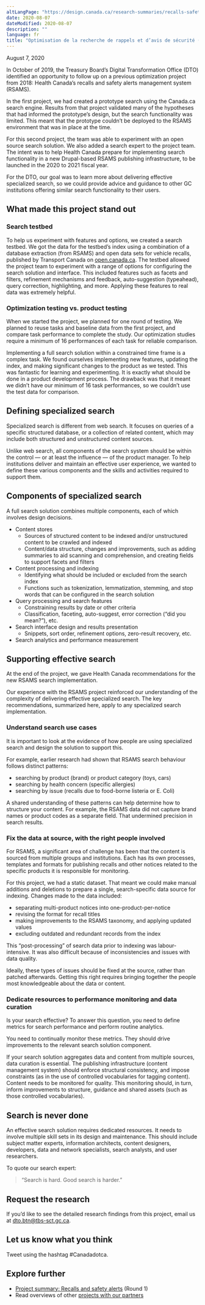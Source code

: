 ```yaml
---
altLangPage: "https://design.canada.ca/research-summaries/recalls-safety-alerts-research-summary.html"
date: 2020-08-07
dateModified: 2020-08-07
description: ""
language: fr
title: "Optimisation de la recherche de rappels et d’avis de sécurité (deuxième série)"
---
```

<p class="post-meta">August 7, 2020</p>
<p>In October of 2019, the Treasury Board’s Digital Transformation Office (DTO) identified an opportunity to follow up on a previous optimization project from 2018: Health Canada’s recalls and safety alerts management system (RSAMS).</p>
<p>In the first project, we had created a prototype search using the Canada.ca search engine. Results from that project validated many of the hypotheses that had informed the prototype’s design, but the search functionality was limited. This meant that the prototype couldn’t be deployed to the RSAMS environment that was in place at the time.</p>
<p>For this second project, the team was able to experiment with an open source search solution. We also added a search expert to the project team. The intent was to help Health Canada prepare for implementing search functionality in a new Drupal-based  RSAMS publishing infrastructure, to be launched in the 2020 to 2021 fiscal year. </p>
<p>For the DTO, our goal was to learn more about delivering effective specialized search, so we could provide advice and guidance to other GC institutions offering similar search functionality to their users.</p>
<h2>What made this project stand out</h2>
<h3>Search testbed</h3>
<p>To help us experiment with features and options, we created a search testbed. We got the data for the testbed’s index using a combination of a database extraction (from RSAMS) and open data sets for vehicle recalls, published by Transport Canada on <a href="https://open.canada.ca/en">open.canada.ca</a>. The testbed allowed the project team to experiment with a range of options for configuring the search solution and interface. This included features such as facets and filters, refinement mechanisms and feedback, auto-suggestion (typeahead), query correction, highlighting, and more. Applying these features to real data was extremely helpful.</p>
<h3>Optimization testing vs. product testing</h3>
<p>When we started the project, we planned for one round of testing. We planned to reuse tasks and baseline data from the first project, and compare task performance to complete the study. Our optimization studies require a minimum of 16 performances of each task for reliable comparison.</p>
<p>Implementing a full search solution within a constrained time frame is a complex task. We found ourselves implementing new features, updating the index, and making significant changes to the product as we tested. This was fantastic for learning and experimenting. It is exactly what should be done in a product development process. The drawback was that it meant we didn’t have our minimum of 16 task performances, so we couldn’t use the test data for comparison.</p>
<h2>Defining specialized search</h2>
<p>Specialized search is different from web search. It focuses on queries of a specific structured database, or a collection of related content, which may include both structured and unstructured content sources.</p>
<p>Unlike web search, all components of the search system should be within the control — or at least the influence — of the product manager. To help institutions deliver and maintain an effective user experience, we wanted to define these various components and the skills and activities required to support them.</p>
<h2>Components of specialized search</h2>
<p>A full search solution combines multiple components, each of which involves design decisions.</p>
<ul>
  <li>Content stores
    <ul>
      <li>Sources of structured content to be indexed and/or unstructured content to be crawled and indexed</li>
      <li>Content/data structure, changes and improvements, such as adding summaries to aid scanning and comprehension, and creating fields to support facets and filters</li>
    </ul>
  </li>
  <li>Content processing and indexing
    <ul>
      <li>Identifying what should be included or excluded from the search index</li>
      <li>Functions such as tokenization, lemmatization, stemming, and stop words that can be configured in the search solution</li>
    </ul>
  </li>
  <li>Query processing and search features
    <ul>
      <li>Constraining results by date or other criteria</li>
      <li>Classification, faceting, auto-suggest, error correction (“did you mean?”), etc.</li>
    </ul>
  </li>
  <li>Search interface design and results presentation
    <ul>
      <li>Snippets, sort order, refinement options, zero-result recovery, etc.</li>
    </ul>
  </li>
  <li>Search analytics and performance measurement</li>
</ul>
<h2>Supporting effective search</h2>
<p>At the end of the project, we gave Health Canada recommendations for the new RSAMS search implementation.</p>
<p>Our experience with the RSAMS project reinforced our understanding of the complexity of delivering effective specialized search. The key recommendations, summarized here, apply to any specialized search implementation.</p>
<h3>Understand search use cases</h3>
<p>It is important to look at the evidence of how people are using specialized search and design the solution to support this.</p>
<p> For example, earlier research had shown that RSAMS search behaviour follows distinct patterns: </p>
<ul>
  <li> searching by product (brand) or product category (toys, cars)</li>
  <li> searching by health concern (specific allergies)</li>
  <li> searching by issue (recalls due to food-borne listeria or E. Coli)</li>
</ul>
<p> A shared understanding of these patterns can help determine how to structure your content. For example, the RSAMS data did not capture brand names or product codes as a separate field. That undermined precision in search results.</p>
<h3>Fix the data at source, with the right people involved</h3>
<p>For RSAMS, a significant area of challenge has been that the content is sourced from multiple groups and institutions. Each has its own processes, templates and formats for publishing recalls and other notices related to the specific products it is responsible for monitoring.</p>
<p>For this project, we had a static dataset. That meant we could make manual additions and deletions to prepare a single, search-specific data source for indexing. Changes made to the data included:</p>
<ul>
  <li>separating multi-product notices into one-product-per-notice</li>
  <li>revising the format for recall titles</li>
  <li>making improvements to the RSAMS taxonomy, and applying updated values</li>
  <li>excluding outdated and redundant records from the index</li>
</ul>
<p>This “post-processing” of search data prior to indexing was labour-intensive. It was also difficult because of inconsistencies and issues with data quality.</p>
<p>Ideally, these types of issues should be fixed at the source, rather than patched afterwards. Getting this right requires bringing together the people most knowledgeable about the data or content.</p>
<h3>Dedicate resources to performance monitoring and data curation</h3>
<p>Is your search effective? To answer this question, you need to define metrics for search performance and perform routine analytics.</p>
<p>You need to continually monitor these metrics. They should drive improvements to the relevant search solution component.</p>
<p>If your search solution aggregates data and content from multiple sources, data curation is essential. The publishing infrastructure (content management system) should enforce structural consistency, and impose constraints (as in the use of controlled vocabularies for tagging content). Content needs to be monitored for quality. This monitoring should, in turn, inform improvements to structure, guidance and shared assets (such as those controlled vocabularies).</p>
<h2>Search is never done</h2>
<p>An effective search solution requires dedicated resources. It needs to involve multiple skill sets in its design and maintenance. This should include subject matter experts, information architects, content designers, developers, data and network specialists, search analysts, and user researchers.</p>
<p>To quote our search expert:
<blockquote>“Search is hard. Good search is harder.”</blockquote>
</p>
<div class="clearfix"></div>
<h2>Request the research</h2>
<p>If you’d like to see the detailed research findings from this project, email us at <a href="mailto:dto.btn@tbs-sct.gc.ca">dto.btn@tbs-sct.gc.ca</a>.</p>
<h2>Let us know what you think</h2>
<p>Tweet using the hashtag #Canadadotca.</p>
<h2>Explore further</h2>
<ul>
  <li><a href="https://blog.canada.ca/research-summaries/recalls-research-summary.html">Project summary: Recalls and safety alerts</a> (Round 1)</li>
  <li>Read overviews of other <a href="https://blog.canada.ca/pages/project-overview.html#projects">projects with our partners</a></li>
</ul>